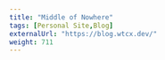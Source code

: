 ```yaml
---
title: "Middle of Nowhere"
tags: [Personal Site,Blog]
externalUrl: "https://blog.wtcx.dev/"
weight: 711
---
```

